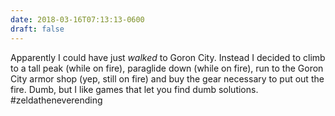 ```yaml
---
date: 2018-03-16T07:13:13-0600
draft: false
---
```


Apparently I could have just _walked_ to Goron City. Instead I decided to climb to a tall peak (while on fire), paraglide down (while on fire), run to the Goron City armor shop (yep, still on fire) and buy the gear necessary to put out the fire. Dumb, but I like games that let you find dumb solutions. #zeldatheneverending

